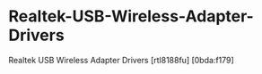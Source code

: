 # Realtek-USB-Wireless-Adapter-Drivers
Realtek USB Wireless Adapter Drivers [rtl8188fu] [0bda:f179]
